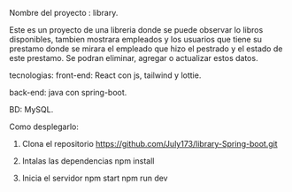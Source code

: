 Nombre del proyecto : library.

Este es un proyecto de una libreria donde se puede observar lo libros disponibles,  tambien mostrara empleados y los usuarios que tiene su prestamo donde se mirara el empleado que hizo el pestrado y el estado de este prestamo. Se podran eliminar, agregar o actualizar estos datos.

tecnologias:
front-end:
React con js, tailwind y lottie.

back-end:
java con spring-boot.

BD:
MySQL.

Como desplegarlo:
1. Clona el repositorio 
https://github.com/July173/library-Spring-boot.git

2. Intalas las dependencias 
npm install

3. Inicia el servidor 
npm start
npm run dev 


